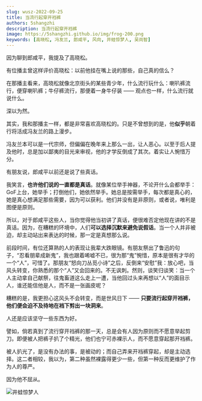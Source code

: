 ```yaml
---
slug: wusz-2022-09-25
title: 当流行起穿开裆裤
authors: 5shangzhi
description: 当流行起穿开裆裤
image: https://5shangzhi.github.io/img/frog-200.png
keywords: [高晓松, 冯友兰, 郎咸平, 风向, 井蛙惊梦人, 吴尚智]
---
```


因为聊到郎咸平，我提及了高晓松。

有位播主曾这样评价高晓松：以前他挂在嘴上说的那些，自己真的信么？

在那播主看来，高晓松就像北京街头的某些青少年，什么流行玩什么：喇叭裤流行，便穿喇叭裤；牛仔裤流行，那便着一身牛仔装 —— 观点也一样，什么流行就说什么。

深以为然。

其实，我和那播主一样，都是非常喜欢高晓松的。只是不曾想到的是，他**似乎**朝着行将活成冯友兰的路上漫步。

冯友兰本可以是一代宗师，但偏偏在晚年来上那么一出，让人恶心。以至于后人提及他时，总是加以鄙夷的目光来审视，他的才学反倒成了其次。着实让人惋惜万分。

有朋友说，郎咸平以前还是说了些真话。

我笑言，**也许他们说的一直都是真话**。就像某位举手神器，不论开什么会都举手：GoF上台，她举手；打倒他们，她依然举手。她总是按需举手，每次都是真心的，她是真心想满足那些需要，因为可以获利。他们并没有是非原则，或者说，唯利是图便是原则。

所以，对于郎咸平这些人，当你觉得他当初讲了真话，便很难否定他现在讲的不是真话。因为，在糟糕的环境中，人们**可以选择沉默来避免说假话**。当一个人并非被迫，却主动站出来表达的时候，那一定是真想那么说。

前段时间，有位还算熟的人的表现让我辈大跌眼镜。有朋友祭出了鲁迅的句子，“忍看朋辈成新鬼”，我也跟着唏嘘不已，很为那“鬼”惋惜，原本是很有才华的一个“人”，可惜了。那朋友“怒向刀丛觅小诗”之后，反倒来“安慰”我：放心吧，当风头转变，你熟悉的那个“人”又会回来的。不无讽刺。然则，谈笑归谈笑：当一个人主动拿自己献祭，往鬼畜道这么走上一遭，当他回过头来再想以“人”的面目示人，谁还能信他是人，而不是一张画皮呢？

糟糕的是，我更担心这风头不会转变，而是世风日下 —— **只要流行起穿开裆裤，他们便会迫不及待地在裆下剪出一块洞来**。

人还是应该坚守一些东西为好。

譬如，倘若真到了流行穿开裆裤的那一天，总是会有人因为原则而不愿意举起剪刀。即便被人把裤子扒了个精光，他们也宁可赤裸示人，而不愿意穿起那开裆裤。

被人扒光了，是没有办法的事，是被动的；而自己弄来开裆裤穿起，却是主动选择。这二者相较，我以为，第二种虽然裸露得更少一些，但第一种反而更维护了作为人的尊严。

因为他不屈从。

![井蛙惊梦人](https://5shangzhi.github.io/img/frog.jpeg)
